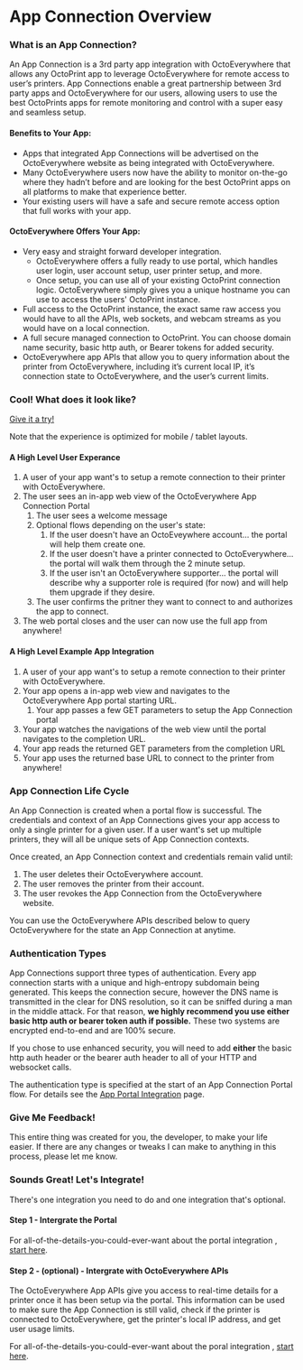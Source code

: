 # App Connection Overview

### What is an App Connection?

An App Connection is a 3rd party app integration with OctoEverywhere that allows any OctoPrint app to leverage OctoEverywhere for remote access to user’s printers. App Connections enable a great partnership between 3rd party apps and OctoEverywhere for our users, allowing users to use the best OctoPrints apps for remote monitoring and control with a super easy and seamless setup.

#### Benefits to Your App:
- Apps that integrated App Connections will be advertised on the OctoEverywhere website as being integrated with OctoEverywhere.
- Many OctoEverywhere users now have the ability to monitor on-the-go where they hadn’t before and are looking for the best OctoPrint apps on all platforms to make that experience better.
- Your existing users will have a safe and secure remote access option that full works with your app.

#### OctoEverywhere Offers Your App:
- Very easy and straight forward developer integration.
  - OctoEverywhere offers a fully ready to use portal, which handles user login, user account setup, user printer setup, and more.
  - Once setup, you can use all of your existing OctoPrint connection logic. OctoEverywhere simply gives you a unique hostname you can use to access the users' OctoPrint instance.
-	Full access to the OctoPrint instance, the exact same raw access you would have to all the APIs, web sockets, and webcam streams as you would have on a local connection. 
-	A full secure managed connection to OctoPrint. You can choose domain name security, basic http auth, or Bearer tokens for added security. 
-	OctoEverywhere app APIs that allow you to query information about the printer from OctoEverywhere, including it’s current local IP, it’s connection state to OctoEverywhere, and the user’s current limits.

### Cool! What does it look like?

[Give it a try!](https://octoeverywhere.com/appportal/v1/?appid=devtest&authType=none) 

Note that the experience is optimized for mobile / tablet layouts.

#### A High Level User Experance
1) A user of your app want's to setup a remote connection to their printer with OctoEverywhere.
2) The user sees an in-app web view of the OctoEverywhere App Connection Portal
    1) The user sees a welcome message
    2) Optional flows depending on the user's state:
          1) If the user doesn't have an OctoEveywhere account... the portal will help them create one.
          2) If the user doesn't have a printer connected to OctoEverywhere... the portal will walk them through the 2 minute setup.
          3) If the user isn't an OctoEverywhere supporter... the portal will describe why a supporter role is required (for now) and will help them upgrade if they desire.
    5) The user confirms the pritner they want to connect to and authorizes the app to connect.
6) The web portal closes and the user can now use the full app from anywhere!

#### A High Level Example App Integration
1) A user of your app want's to setup a remote connection to their printer with OctoEverywhere.
2) Your app opens a in-app web view and navigates to the OctoEverywhere App portal starting URL.
    1) Your app passes a few GET parameters to setup the App Connection portal
3) Your app watches the navigations of the web view until the portal navigates to the completion URL.
4) Your app reads the returned GET parameters from the completion URL
5) Your app uses the returned base URL to connect to the printer from anywhere!

### App Connection Life Cycle

An App Connection is created when a portal flow is successful. The credentials and context of an App Connections gives your app access to only a single printer for a given user. If a user want's set up multiple printers, they will all be unique sets of App Connection contexts.

Once created, an App Connection context and credentials remain valid until:
1) The user deletes their OctoEverywhere account.
2) The user removes the printer from their account.
3) The user revokes the App Connection from the OctoEverywhere website.

You can use the OctoEverywhere APIs described below to query OctoEverywhere for the state an App Connection at anytime.

### Authentication Types

App Connections support three types of authentication. Every app connection starts with a unique and high-entropy subdomain being generated. This keeps the connection secure, however the DNS name is transmitted in the clear for DNS resolution, so it can be sniffed during a man in the middle attack. For that reason, **we highly recommend you use either basic http auth or bearer token auth if possible.** These two systems are encrypted end-to-end and are 100% secure.

If you chose to use enhanced security, you will need to add **either** the basic http auth header or the bearer auth header to all of your HTTP and websocket calls. 

The authentication type is specified at the start of an App Connection Portal flow. For details see the [App Portal Integration](App-Portal-Integration.md) page.

### Give Me Feedback!

This entire thing was created for you, the developer, to make your life easier. If there are any changes or tweaks I can make to anything in this process, please let me know.

### Sounds Great! Let's Integrate!

There's one integration  you need to do and one integration  that's optional.

#### Step 1 - Intergrate the Portal

For all-of-the-details-you-could-ever-want about the portal integration , [start here](App-Portal-Integration.md).

#### Step 2 - (optional) - Intergrate with OctoEverywhere APIs

The OctoEverywhere App APIs give you access to real-time details for a printer once it has been setup via the portal. This information can be used to make sure the App Connection is still valid, check if the printer is connected to OctoEverywhere, get the printer's local IP address, and get user usage limits. 
 
For all-of-the-details-you-could-ever-want about the poral integration , [start here](App-OctoEverywhere-API.md).

